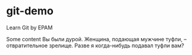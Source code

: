 # git-demo
Learn Git by EPAM

Some content
Вы были дурой. Женщина, подающая мужчине туфли, – отвратительное зрелище. Разве я когда-нибудь подавал туфли вам? 